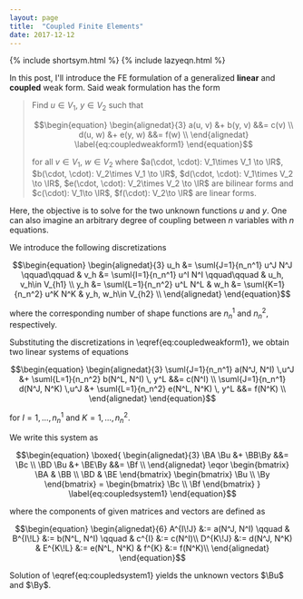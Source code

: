 ```yaml
---
layout: page
title:  "Coupled Finite Elements"
date: 2017-12-12
---
```


{% include shortsym.html %}
{% include lazyeqn.html %}


In this post, I'll introduce the FE formulation of a generalized **linear** and
**coupled** weak form.
Said weak formulation has the form

> Find $u\in V_1$, $y\in V_2$ such that
>
> $$\begin{equation}
>   \begin{alignedat}{3}
>     a(u, v) &+ b(y, v) &&= c(v) \\
>     d(u, w) &+ e(y, w) &&= f(w) \\
>   \end{alignedat}
>   \label{eq:coupledweakform1}
> \end{equation}$$
>
> for all $v\in V_1$, $w \in V_2$ where
> $a(\cdot, \cdot): V_1\times V_1 \to \IR$,
> $b(\cdot, \cdot): V_2\times V_1 \to \IR$,
> $d(\cdot, \cdot): V_1\times V_2 \to \IR$,
> $e(\cdot, \cdot): V_2\times V_2 \to \IR$
> are bilinear forms and
> $c(\cdot): V_1\to \IR$,
> $f(\cdot): V_2\to \IR$ are linear forms.


Here, the objective is to solve for the two unknown functions $u$ and $y$. One
can also imagine an arbitrary degree of coupling between $n$ variables with $n$
equations.

We introduce the following discretizations

$$\begin{equation}
  \begin{alignedat}{3}
    u_h &= \suml{J=1}{n_n^1} u^J N^J
    \qquad\qquad &
    v_h &= \suml{I=1}{n_n^1} u^I N^I
    \qquad\qquad &
    u_h, v_h\in V_{h1}
    \\
    y_h &= \suml{L=1}{n_n^2} u^L N^L
    &
    w_h &= \suml{K=1}{n_n^2} u^K N^K
    &
    y_h, w_h\in V_{h2}
    \\
  \end{alignedat}
\end{equation}$$

where the corresponding number of shape functions are $n_n^1$ and $n_n^2$, respectively.

Substituting the discretizations in \eqref{eq:coupledweakform1}, we obtain two
linear systems of equations

$$\begin{equation}
  \begin{alignedat}{3}
    \suml{J=1}{n_n^1} a(N^J, N^I) \,u^J
    &+ \suml{L=1}{n_n^2} b(N^L, N^I) \, y^L
    &&= c(N^I) \\
    \suml{J=1}{n_n^1} d(N^J, N^K) \,u^J
    &+ \suml{L=1}{n_n^2} e(N^L, N^K) \, y^L
    &&= f(N^K) \\
  \end{alignedat}
\end{equation}$$

for $I=1,\dots,n_n^1$ and $K=1,\dots,n_n^2$.

We write this system as

$$\begin{equation}
  \boxed{
    \begin{alignedat}{3}
      \BA \Bu &+ \BB\By &&= \Bc \\
      \BD \Bu &+ \BE\By &&= \Bf \\
    \end{alignedat}
    \eqor
    \begin{bmatrix}
      \BA & \BB \\
      \BD & \BE
    \end{bmatrix}
    \begin{bmatrix}
      \Bu \\ \By
    \end{bmatrix}
    =
    \begin{bmatrix}
      \Bc \\ \Bf
    \end{bmatrix}
  }
  \label{eq:coupledsystem1}
\end{equation}$$

where the components of given matrices and vectors are defined as

$$\begin{equation}
  \begin{alignedat}{6}
    A^{I\!J} &:= a(N^J, N^I)
    \qquad &  B^{I\!L} &:= b(N^L, N^I)
    \qquad &  c^{I} &:= c(N^I)\\
    D^{K\!J} &:= d(N^J, N^K)
    & E^{K\!L} &:= e(N^L, N^K)
    & f^{K} &:= f(N^K)\\
  \end{alignedat}
\end{equation}$$

Solution of \eqref{eq:coupledsystem1} yields the unknown vectors $\Bu$ and $\By$.

